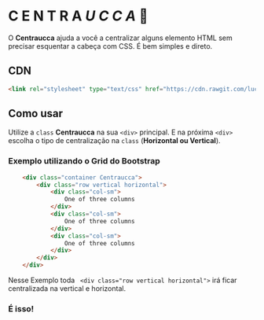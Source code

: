# __C E N T R A__ _U C C A_ :rocket:
O __Centraucca__ ajuda a você a centralizar alguns elemento HTML sem precisar esquentar a cabeça com CSS. É bem simples e direto.

## CDN
```html
<link rel="stylesheet" type="text/css" href="https://cdn.rawgit.com/luccadias/Centraucca/master/centraucca.css">
```
## Como usar
Utilize a ```class```  __Centraucca__ na sua ```<div>``` principal.
E na próxima ```<div>``` escolha o tipo de centralização na ```class``` (__Horizontal ou Vertical__).

### Exemplo utilizando o Grid do Bootstrap
```html
    <div class="container Centraucca">
        <div class="row vertical horizontal">
            <div class="col-sm">
                One of three columns
            </div>
            <div class="col-sm">
                One of three columns
            </div>
            <div class="col-sm">
                One of three columns
            </div>
        </div>
    </div>
```
Nesse Exemplo toda ``` <div class="row vertical horizontal">``` irá ficar centralizada na vertical e horizontal.

### É isso!
